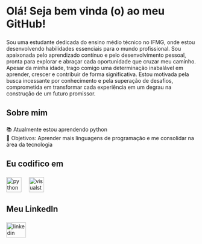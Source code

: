 <h1 align="left">Olá! Seja bem vinda (o) ao meu GitHub!</h1>

###

<p align="left">Sou uma estudante dedicada do ensino médio técnico no IFMG, onde estou desenvolvendo habilidades essenciais para o mundo profissional. Sou apaixonada pelo aprendizado contínuo e pelo desenvolvimento pessoal, pronta para explorar e abraçar cada oportunidade que cruzar meu caminho. Apesar da minha idade, trago comigo uma determinação inabalável em aprender, crescer e contribuir de forma significativa. Estou motivada pela busca incessante por conhecimento e pela superação de desafios, comprometida em transformar cada experiência em um degrau na construção de um futuro promissor.</p>

###

<h2 align="left">Sobre mim</h2>

###

<p align="left">📚 Atualmente estou aprendendo python<br>🎯 Objetivos: Aprender mais linguagens de programação e me consolidar na área da tecnologia</p>

###

<h2 align="left">Eu codifico em</h2>

###

<div align="left">
  <img src="https://cdn.jsdelivr.net/gh/devicons/devicon/icons/python/python-original.svg" height="40" alt="python logo"  />
  <img width="12" />
  <img src="https://cdn.jsdelivr.net/gh/devicons/devicon/icons/visualstudio/visualstudio-plain.svg" height="40" alt="visualstudio logo"  />
</div>

###

<h2 align="left">Meu Linkedln</h2>

###

<div align="left">
  <a href="https://www.linkedin.com/in/carlamoraisvieira" target="_blank">
    <img src="https://raw.githubusercontent.com/maurodesouza/profile-readme-generator/master/src/assets/icons/social/linkedin/default.svg" width="52" height="40" alt="linkedin logo"  />
  </a>
</div>

###
